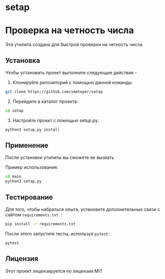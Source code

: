 # setap
# Проверка на четность числа

Эта утилита создана для быстрой проверки на четность числа

## Установка

Чтобы установить проект выполните следующие действия - 

1. Клонируйте репозиторий с помощью данной команды
```bash
git clone https://github.com/smmtoper/setap
```

2. Перейдите в каталог проекта:
```bash
cd setap
```	

3. Настройте проект с помощью setup.py:
```bash
python3 setup.py install
```

## Применение

После установки утилиты вы сможете ее вызвать

Пример использования:
```bash
cd main
python3 setap.py
```

## Тестирование	

Для того, чтобы набраться опыта, установите дополнительные связи с сайтом `requirements.txt `:

```bash
pip install -r requirements.txt
```

После этого запустите тесты, используя `pytest`:

```bash
pytest
```

## Лицензия
Этот проект лицензируется по лицензии MIT
